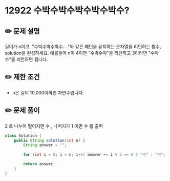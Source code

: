 # 12922 수박수박수박수박수박수?

## ✏️ **문제 설명**

길이가 n이고, "수박수박수박수...."와 같은 패턴을 유지하는 문자열을 리턴하는 함수, solution을 완성하세요. 예를들어 n이 4이면 "수박수박"을 리턴하고 3이라면 "수박수"를 리턴하면 됩니다.

## ✏️ 제한 조건

- n은 길이 10,000이하인 자연수입니다.

## ✏️ 문제 풀이

2 로 나누어 떨어지면 수 , 나머지가 1 이면 수 를 출력

```java
class Solution {
    public String solution(int n) {
        String answer = "";
        
        for (int i = 0; i < n; i++) answer += i % 2 == 0 ? "수" : "박";

        return answer;
    }
}
```